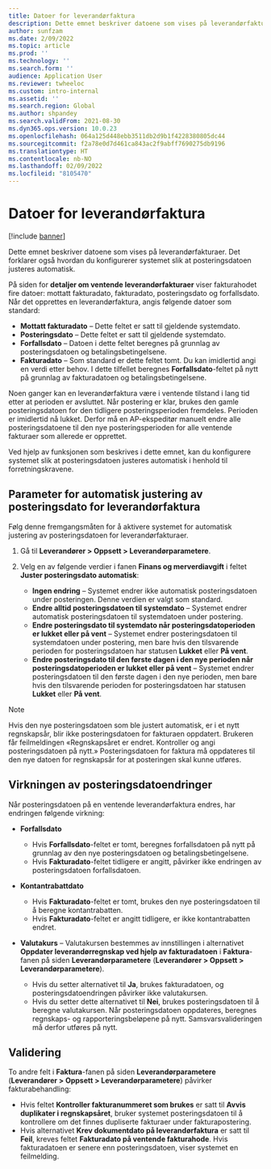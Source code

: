 ```yaml
---
title: Datoer for leverandørfaktura
description: Dette emnet beskriver datoene som vises på leverandørfakturaer. Det forklarer også hvordan du konfigurerer systemet slik at posteringsdatoen justeres automatisk.
author: sunfzam
ms.date: 2/09/2022
ms.topic: article
ms.prod: ''
ms.technology: ''
ms.search.form: ''
audience: Application User
ms.reviewer: twheeloc
ms.custom: intro-internal
ms.assetid: ''
ms.search.region: Global
ms.author: shpandey
ms.search.validFrom: 2021-08-30
ms.dyn365.ops.version: 10.0.23
ms.openlocfilehash: 064a125d448ebb3511db2d9b1f4228380805dc44
ms.sourcegitcommit: f2a78e0d7d461ca843ac2f9abff7690275db9196
ms.translationtype: HT
ms.contentlocale: nb-NO
ms.lasthandoff: 02/09/2022
ms.locfileid: "8105470"
---
```

# <a name="vendor-invoice-dates"></a>Datoer for leverandørfaktura

[!include [banner](../includes/banner.md)]

Dette emnet beskriver datoene som vises på leverandørfakturaer. Det forklarer også hvordan du konfigurerer systemet slik at posteringsdatoen justeres automatisk.

På siden for **detaljer om ventende leverandørfakturaer** viser fakturahodet fire datoer: mottatt fakturadato, fakturadato, posteringsdato og forfallsdato. Når det opprettes en leverandørfaktura, angis følgende datoer som standard:

- **Mottatt fakturadato** – Dette feltet er satt til gjeldende systemdato.
- **Posteringsdato** – Dette feltet er satt til gjeldende systemdato. 
- **Forfallsdato** – Datoen i dette feltet beregnes på grunnlag av posteringsdatoen og betalingsbetingelsene.
- **Fakturadato** – Som standard er dette feltet tomt. Du kan imidlertid angi en verdi etter behov. I dette tilfellet beregnes **Forfallsdato**-feltet på nytt på grunnlag av fakturadatoen og betalingsbetingelsene.

Noen ganger kan en leverandørfaktura være i ventende tilstand i lang tid etter at perioden er avsluttet. Når postering er klar, brukes den gamle posteringsdatoen for den tidligere posteringsperioden fremdeles. Perioden er imidlertid nå lukket. Derfor må en AP-ekspeditør manuelt endre alle posteringsdatoene til den nye posteringsperioden for alle ventende fakturaer som allerede er opprettet.

Ved hjelp av funksjonen som beskrives i dette emnet, kan du konfigurere systemet slik at posteringsdatoen justeres automatisk i henhold til forretningskravene.

## <a name="parameter-for-automatically-adjusting-the-vendor-invoice-posting-date"></a>Parameter for automatisk justering av posteringsdato for leverandørfaktura

Følg denne fremgangsmåten for å aktivere systemet for automatisk justering av posteringsdatoen for leverandørfakturaer.

1.  Gå til **Leverandører \> Oppsett \> Leverandørparametere**.
2.  Velg en av følgende verdier i fanen **Finans og merverdiavgift** i feltet **Juster posteringsdato automatisk**:

    - **Ingen endring** – Systemet endrer ikke automatisk posteringsdatoen under posteringen. Denne verdien er valgt som standard.
    - **Endre alltid posteringsdatoen til systemdato** – Systemet endrer automatisk posteringsdatoen til systemdatoen under postering.
    - **Endre posteringsdato til systemdato når posteringsdatoperioden er lukket eller på vent** – Systemet endrer posteringsdatoen til systemdatoen under postering, men bare hvis den tilsvarende perioden for posteringsdatoen har statusen **Lukket** eller **På vent**.
    - **Endre posteringsdato til den første dagen i den nye perioden når posteringsdatoperioden er lukket eller på vent** – Systemet endrer posteringsdatoen til den første dagen i den nye perioden, men bare hvis den tilsvarende perioden for posteringsdatoen har statusen **Lukket** eller **På vent**.

> [!NOTE]
> Hvis den nye posteringsdatoen som ble justert automatisk, er i et nytt regnskapsår, blir ikke posteringsdatoen for fakturaen oppdatert. Brukeren får feilmeldingen «Regnskapsåret er endret. Kontroller og angi posteringsdatoen på nytt.» Posteringsdatoen for faktura må oppdateres til den nye datoen for regnskapsår for at posteringen skal kunne utføres.

## <a name="impact-of-posting-date-changes"></a>Virkningen av posteringsdatoendringer

Når posteringsdatoen på en ventende leverandørfaktura endres, har endringen følgende virkning:

- **Forfallsdato**

    - Hvis **Forfallsdato**-feltet er tomt, beregnes forfallsdatoen på nytt på grunnlag av den nye posteringsdatoen og betalingsbetingelsene.
    - Hvis **Fakturadato**-feltet tidligere er angitt, påvirker ikke endringen av posteringsdatoen forfallsdatoen.

- **Kontantrabattdato**

    - Hvis **Fakturadato**-feltet er tomt, brukes den nye posteringsdatoen til å beregne kontantrabatten.
    - Hvis **Fakturadato**-feltet er angitt tidligere, er ikke kontantrabatten endret.

- **Valutakurs** – Valutakursen bestemmes av innstillingen i alternativet **Oppdater leverandørregnskap ved hjelp av fakturadatoen** i **Faktura**-fanen på siden **Leverandørparametere** (**Leverandører \> Oppsett \> Leverandørparametere**).

    - Hvis du setter alternativet til **Ja**, brukes fakturadatoen, og posteringsdatoendringen påvirker ikke valutakursen.
    - Hvis du setter dette alternativet til **Nei**, brukes posteringsdatoen til å beregne valutakursen. Når posteringsdatoen oppdateres, beregnes regnskaps- og rapporteringsbeløpene på nytt. Samsvarsvalideringen må derfor utføres på nytt.

## <a name="validation"></a>Validering

To andre felt i **Faktura**-fanen på siden **Leverandørparametere** (**Leverandører \> Oppsett \> Leverandørparametere**) påvirker fakturabehandling:

- Hvis feltet **Kontroller fakturanummeret som brukes** er satt til **Avvis duplikater i regnskapsåret**, bruker systemet posteringsdatoen til å kontrollere om det finnes dupliserte fakturaer under fakturapostering.
- Hvis alternativet **Krev dokumentdato på leverandørfaktura** er satt til **Feil**, kreves feltet **Fakturadato på ventende fakturahode**. Hvis fakturadatoen er senere enn posteringsdatoen, viser systemet en feilmelding.
